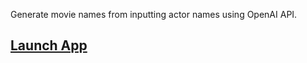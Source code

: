 Generate movie names from inputting actor names using OpenAI API. <br>

## [Launch App](https://actor-to-movies-generator.herokuapp.com/) 
<br>

